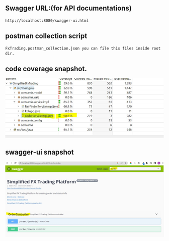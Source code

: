 
Swagger URL:(for API documentations)
-------------------------------------
	http://localhost:8080/swagger-ui.html


postman collection script
-------------------------------
	FxTrading.postman_collection.json you can file this files inside root dir.


code coverage snapshot.
-------------------------

<img src="code_coverage.JPG" width="700"/>



swagger-ui snapshot
-----------------------

<img src="swagger-ui.JPG" width="700" />